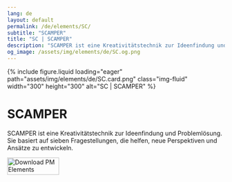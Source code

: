 ```yaml
---
lang: de
layout: default
permalink: /de/elements/SC/
subtitle: "SCAMPER"
title: "SC | SCAMPER"
description: "SCAMPER ist eine Kreativitätstechnik zur Ideenfindung und Problemlösung. Sie basiert auf sieben Fragestellungen, die helfen, neue Perspektiven und Ansätze zu entwickeln."
og_image: /assets/img/elements/de/SC.og.png
---
```


{% include figure.liquid loading="eager" path="assets/img/elements/de/SC.card.png" class="img-fluid" width="300" height="300" alt="SC | SCAMPER" %}

# SCAMPER

SCAMPER ist eine Kreativitätstechnik zur Ideenfindung und Problemlösung. Sie basiert auf sieben Fragestellungen, die helfen, neue Perspektiven und Ansätze zu entwickeln.

<a href="https://apps.apple.com/app/apple-store/id6738084498?pt=127441684&ct=website&mt=8">
  <img src="{{ "assets/img/en/appstore.png" | relative_url }}" width="120" height="40" alt="Download PM Elements">
</a>
